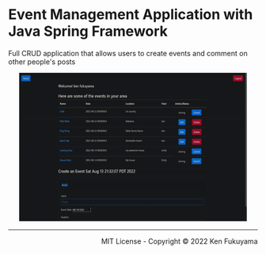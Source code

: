# Event Management Application with Java Spring Framework

Full CRUD application that allows users to create events and comment on other people's posts

<p align="center" style="border: 5px red;">
  <img width="460" height="300" src="event_app_1.gif" alt="space img">
</p>


<hr/>
<p align="right">
  MIT License - Copyright © 2022 Ken Fukuyama 
</p>
